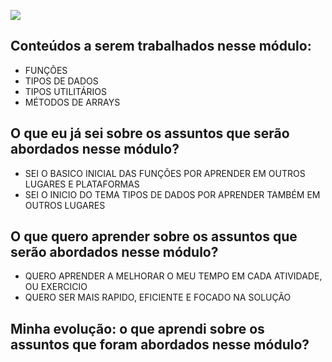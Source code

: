 ![](https://i.imgur.com/xG74tOh.png)


## Conteúdos a serem trabalhados nesse módulo:

- FUNÇÕES
- TIPOS DE DADOS
- TIPOS UTILITÁRIOS
- MÉTODOS DE ARRAYS

## O que eu já sei sobre os assuntos que serão abordados nesse módulo?

- SEI O BASICO INICIAL DAS FUNÇÕES POR APRENDER EM OUTROS LUGARES E PLATAFORMAS
- SEI O INICIO DO TEMA TIPOS DE DADOS POR APRENDER TAMBÉM EM OUTROS LUGARES

## O que quero aprender sobre os assuntos que serão abordados nesse módulo?

- QUERO APRENDER A MELHORAR O MEU TEMPO EM CADA ATIVIDADE, OU EXERCICIO
- QUERO SER MAIS RAPIDO, EFICIENTE E FOCADO NA SOLUÇÃO


## Minha evolução: o que aprendi sobre os assuntos que foram abordados nesse módulo?


